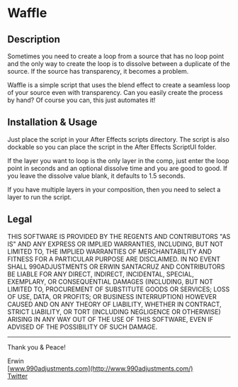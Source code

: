 Waffle
======

Description
-----------

Sometimes you need to create a loop from a source that has no loop
point and the only way to create the loop is to dissolve between a
duplicate of the source. If the source has transparency, it becomes
a problem.

Waffle is a simple script that uses the blend effect to create a
seamless loop of your source even with transparency. Can you easily
create the process by hand? Of course you can, this just automates it!

Installation & Usage
--------------------

Just place the script in your After Effects scripts directory.
The script is also dockable so you can place the script in
the After Effects ScriptUI folder.

If the layer you want to loop is the only layer in the comp, just enter
the loop point in seconds and an optional dissolve time and you are good
to good. If you leave the dissolve value blank, it defaults to 1.5 seconds.

If you have multiple layers in your composition, then you need to select
a layer to run the script.

Legal
-----

THIS SOFTWARE IS PROVIDED BY THE REGENTS AND CONTRIBUTORS "AS IS" AND ANY
EXPRESS OR IMPLIED WARRANTIES, INCLUDING, BUT NOT LIMITED TO, THE IMPLIED
WARRANTIES OF MERCHANTABILITY AND FITNESS FOR A PARTICULAR PURPOSE ARE
DISCLAIMED. IN NO EVENT SHALL 990ADJUSTMENTS OR ERWIN SANTACRUZ AND CONTRIBUTORS
BE LIABLE FOR ANY DIRECT, INDIRECT, INCIDENTAL, SPECIAL, EXEMPLARY, OR CONSEQUENTIAL
DAMAGES (INCLUDING, BUT NOT LIMITED TO, PROCUREMENT OF SUBSTITUTE GOODS OR SERVICES;
LOSS OF USE, DATA, OR PROFITS; OR BUSINESS INTERRUPTION) HOWEVER CAUSED AND
ON ANY THEORY OF LIABILITY, WHETHER IN CONTRACT, STRICT LIABILITY, OR TORT
(INCLUDING NEGLIGENCE OR OTHERWISE) ARISING IN ANY WAY OUT OF THE USE OF THIS
SOFTWARE, EVEN IF ADVISED OF THE POSSIBILITY OF SUCH DAMAGE.

------------

Thank you & Peace!

Erwin  
[www.990adjustments.com](http://www.990adjustments.com/)  
[Twitter](http://www.twitter.com/990adjustments/)
